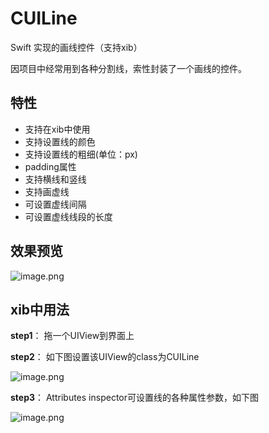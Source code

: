 # CUILine
Swift 实现的画线控件（支持xib）

因项目中经常用到各种分割线，索性封装了一个画线的控件。
## 特性
- 支持在xib中使用
- 支持设置线的颜色
- 支持设置线的粗细(单位：px)
- padding属性
- 支持横线和竖线
- 支持画虚线
- 可设置虚线间隔
- 可设置虚线线段的长度

## 效果预览
![image.png](http://upload-images.jianshu.io/upload_images/2630165-5d063a3b44fa71d0.png?imageMogr2/auto-orient/strip%7CimageView2/2/w/1240)

## xib中用法
**step1**： 拖一个UIView到界面上

**step2**： 如下图设置该UIView的class为CUILine

![image.png](http://upload-images.jianshu.io/upload_images/2630165-ddcc399389491cab.png?imageMogr2/auto-orient/strip%7CimageView2/2/w/1240)

**step3**： Attributes inspector可设置线的各种属性参数，如下图

![image.png](http://upload-images.jianshu.io/upload_images/2630165-bc2b799d304c275f.png?imageMogr2/auto-orient/strip%7CimageView2/2/w/1240)
